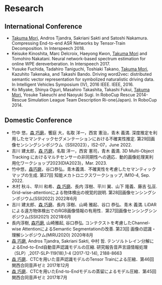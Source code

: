 # Research

## International Conference

* <u>Takuma Mori,</u> Andros Tjandra, Sakriani Sakti and Satoshi Nakamura. Compressing End-to-end ASR Networks by Tensor-Train Decomposition. In Interspeech 2018.
* Keisuke Kinoshita, Marc Delcroix, Haeyong Kwon, <u>Takuma Mori</u> and Tomohiro Nakatani. Neural network-based spectrum estimation for online WPE dereverberation. In Interspeech 2017.
* Yusuke Fuchida, Tadahiro Taniguchi, Toshiaki Takano, <u>Takuma Mori</u>, Kazuhito Takenaka, and Takashi Bando. Driving word2vec: distributed semantic vector representation for symbolized naturalistic driving data. In Intelligent Vehicles Symposium (IV), 2016 IEEE. IEEE, 2016.
* Ko Miyake, Shinya Oguri, Masahiro Takashita, Takashi Fukui, <u>Takuma Mori</u>, Yosuke Takeuchi and Naoyuki Sugi. In RoboCup Rescue 2014-Rescue Simulation League Team Description Ri-one(Japan). In RoboCup 2014.

## Domestic Conference

* 竹中 悠，<u>森 巧磨</u>，饗庭 大，名取 洋一，西宮 憲治，青木 義満. 深度推定を利用したセマンティックセグメンテーションにおける不確実性推定. 第29回画像センシングシンポジウム（SSII2023），IS2-07，June 2022.
* 吉川 建太郎，<u>森 巧磨</u>，名取 洋一，西宮 憲司，青木 義満. 3D Multi-Object Tracking におけるマルチセンサーの非同期性への適応．動的画像処理実利用化ワークショップ2023(DIA2023)，Mar. 2023.
* 竹中悠，<u>森巧磨</u>，谷口恭弘，青木義満．不確実性を考慮したセマンティックマップの生成. 第27回 知能メカトロニクスワークショップ, IM10-4, Sep. 2022.
* 木村 秋斗、早川 和希、<u>森 巧磨</u>、長内 淳樹、平川 翼、山下 隆義、藤吉 弘亘. Grid-wise-attentionによる物体検出の視覚的説明. 第28回画像センシングシンポジウム(SSII2022) 2022年6月
* 吉川 建太郎、<u>森 巧磨</u>、長内 淳樹、山崎 雅起、谷口 恭弘、青木 義満. LiDARによる遠方物体検出でのRGB画像情報の有用性．第27回画像センシングシンポジウム(SSII2021) 2021年6月 
* 長内淳樹, <u>森巧磨</u>, 山崎雅起, 谷口恭弘. コンテクストを考慮したChannel-wise AttentionによるSemantic Segmentationの改善. 第23回 画像の認識・理解シンポジウム(MIRU2020) 2020年8月  
* <u>森 巧磨</u>, Andros Tjandra, Sakriani Sakti, 中村 哲. テンソルトレイン分解によるEnd-to-End自動音声認識モデルの圧縮. 研究報告音声言語情報処理（SLP）,2017-SLP-119(18),1-4 (2017-12-14), 2188-8663 
* <u>森 巧磨</u>．CTCを用いた音声認識モデルのTensor Trainによる圧縮．第46回関西合同音声ゼミ 2017年12月
* <u>森 巧磨</u>．CTCを用いたEnd-to-Endモデルの蒸留によるモデル圧縮．第45回関西合同音声ゼミ 2017年7月
